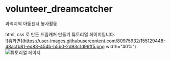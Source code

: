 # volunteer_dreamcatcher

과역지역 아동센터 봉사활동 

html, css 로 만든
드림캐쳐 만들기 튜토리얼 페이지입니다.  
![홈화면](https://user-images.githubusercontent.com/80975932/155129448-48acfb81-ed83-454b-b5b0-2d93c1d99ff5.png width="40%")
![튜토리얼 페이지](https://user-images.githubusercontent.com/80975932/155129572-59b056de-9b8f-411a-8481-5b348e58c481.png)



